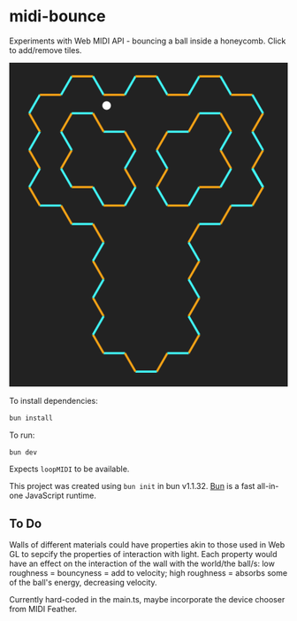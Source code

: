 # midi-bounce

Experiments with Web MIDI API - bouncing a ball inside a honeycomb. Click to add/remove tiles.

![Screenshot](./screenshot.png)

To install dependencies:

```bash
bun install
```

To run:

```bash
bun dev
```

Expects `loopMIDI` to be available.

This project was created using `bun init` in bun v1.1.32. [Bun](https://bun.sh) is a fast all-in-one JavaScript runtime.

## To Do

Walls of different materials could have properties akin to those used in Web GL to sepcify the properties of interaction with light. Each property would have an effect on the interaction of the wall with the world/the ball/s: low roughness = bouncyness = add to velocity; high roughness = absorbs some of the ball's energy, decreasing velocity.

Currently hard-coded in the main.ts, maybe incorporate the device chooser from MIDI  Feather.
